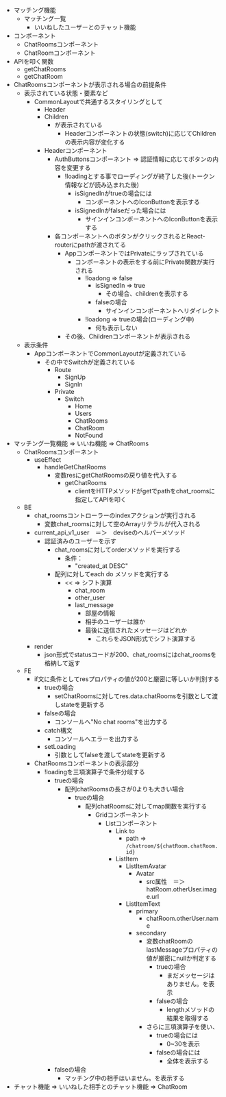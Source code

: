 - マッチング機能
    - マッチング一覧
        - いいねしたユーザーとのチャット機能
- コンポーネント
    - ChatRoomsコンポーネント
    - ChatRoomコンポーネント
- APIを叩く関数
    - getChatRooms
    - getChatRoom
- ChatRoomsコンポーネントが表示される場合の前提条件
    - 表示されている状態・要素など
        - CommonLayoutで共通するスタイリングとして
            - Header
            - Children
                - が表示されている
                    - Headerコンポーネントの状態(switch)に応じてChildrenの表示内容が変化する
            - Headerコンポーネント
                - AuthButtonsコンポーネント => 認証情報に応じてボタンの内容を変更する
                    - !loadingとする事でローディングが終了した後(トークン情報などが読み込まれた後)
                        - isSignedInがtrueの場合には
                            - コンポーネントへのIconButtonを表示する
                        - isSignedInがfalseだった場合には
                            - サインインコンポーネントへのIconButtonを表示する
                - 各コンポーネントへのボタンがクリックされるとReact-routerにpathが渡されてる
                    - AppコンポーネントではPrivateにラップされている
                        - コンポーネントの表示をする前にPrivate関数が実行される
                            - !loadong => false
                                - isSignedIn => true
                                    - その場合、childrenを表示する
                                - falseの場合
                                    - サインインコンポーネントへリダイレクト
                            - !loadong => trueの場合(ローディング中)
                                - 何も表示しない
                    - その後、Childrenコンポーネントが表示される
    - 表示条件
        - AppコンポーネントでCommonLayoutが定義されている
            - その中でSwitchが定義されている
                - Route
                    - SignUp
                    - SignIn
                - Private
                    - Switch
                        - Home
                        - Users
                        - ChatRooms
                        - ChatRoom
                        - NotFound
- マッチング一覧機能 => いいね機能 => ChatRooms
    - ChatRoomsコンポーネント
        - useEffect
            - handleGetChatRooms
                - 変数resにgetChatRoomsの戻り値を代入する
                    - getChatRooms
                        - clientをHTTPメソッドがgetでpathをchat_roomsに指定してAPIを叩く
    - BE
        - chat_roomsコントローラーのindexアクションが実行される
            - 変数chat_roomsに対して空のArrayリテラルが代入される
        - current_api_v1_user　＝＞　deviseのヘルパーメソッド
            - 認証済みのユーザーを示す
                - chat_roomsに対してorderメソッドを実行する
                    - 条件：
                        - "created_at DESC"
                - 配列に対してeach do メソッドを実行する
                    - << => シフト演算
                        - chat_room
                        - other_user
                        - last_message
                            - 部屋の情報
                            - 相手のユーザーは誰か
                            - 最後に送信されたメッセージはどれか
                                - これらをJSON形式でシフト演算する
        - render
            - json形式でstatusコードが200、chat_roomsにはchat_roomsを格納して返す
    - FE
        - if文に条件としてresプロパティの値が200と厳密に等しいか判別する
            - trueの場合
                - setChatRoomsに対してres.data.chatRoomsを引数として渡しstateを更新する
            - falseの場合
                - コンソールへ"No chat rooms"を出力する
            - catch構文
                - コンソールへエラーを出力する
            - setLoading
                - 引数としてfalseを渡してstateを更新する
        - ChatRoomsコンポーネントの表示部分
            - !loadingを三項演算子で条件分岐する
                - trueの場合
                    - 配列chatRoomsの長さが0よりも大きい場合
                        - trueの場合
                            - 配列chatRoomsに対してmap関数を実行する
                                - Gridコンポーネント
                                    - Listコンポーネント
                                        - Link to
                                            - path => `/chatroom/${chatRoom.chatRoom.id}`
                                        - ListItem
                                            - ListItemAvatar
                                                - Avatar
                                                    - src属性　＝＞　hatRoom.otherUser.image.url
                                            - ListItemText
                                                - primary
                                                    - chatRoom.otherUser.name
                                                - secondary
                                                    - 変数chatRoomのlastMessageプロパティの値が厳密にnullか判定する
                                                        - trueの場合
                                                            - まだメッセージはありません。を表示
                                                        - falseの場合
                                                            - lengthメソッドの結果を取得する
                                                    - さらに三項演算子を使い、
                                                        - trueの場合には
                                                            - 0~30を表示
                                                        - falseの場合には
                                                            - 全体を表示する
                - falseの場合
                    - マッチング中の相手はいません。を表示する
- チャット機能 => いいねした相手とのチャット機能 => ChatRoom